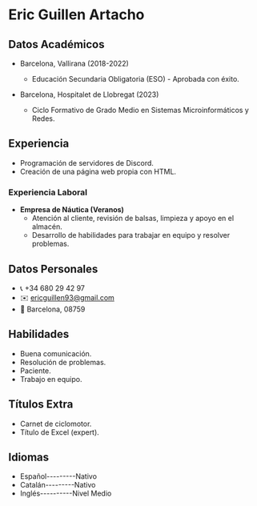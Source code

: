 # Eric Guillen Artacho

## Datos Académicos
- Barcelona, Vallirana (2018-2022)
  - Educación Secundaria Obligatoria (ESO) - Aprobada con éxito.

- Barcelona, Hospitalet de Llobregat (2023)
  - Ciclo Formativo de Grado Medio en Sistemas Microinformáticos y Redes.

## Experiencia
- Programación de servidores de Discord.
- Creación de una página web propia con HTML.

### Experiencia Laboral
- **Empresa de Náutica (Veranos)**
  - Atención al cliente, revisión de balsas, limpieza y apoyo en el almacén.
  - Desarrollo de habilidades para trabajar en equipo y resolver problemas.

## Datos Personales

- 📞 +34 680 29 42 97
- ✉️ ericguillen93@gmail.com
- 📍 Barcelona, 08759


## Habilidades
- Buena comunicación.
- Resolución de problemas.
- Paciente.
- Trabajo en equipo.

## Títulos Extra
- Carnet de ciclomotor.
- Título de Excel (expert).

## Idiomas
- Español---------Nativo
- Catalán---------Nativo
- Inglés----------Nivel Medio

